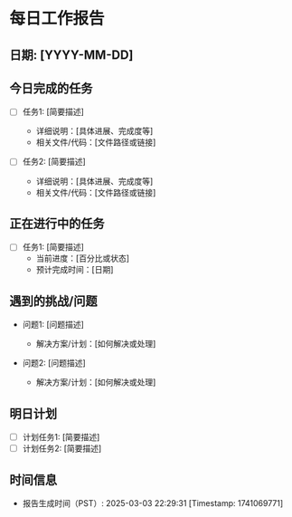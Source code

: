 # 每日工作报告

## 日期: [YYYY-MM-DD]

## 今日完成的任务
- [ ] 任务1: [简要描述]
  - 详细说明：[具体进展、完成度等]
  - 相关文件/代码：[文件路径或链接]

- [ ] 任务2: [简要描述]
  - 详细说明：[具体进展、完成度等]
  - 相关文件/代码：[文件路径或链接]

## 正在进行中的任务
- [ ] 任务1: [简要描述]
  - 当前进度：[百分比或状态]
  - 预计完成时间：[日期]

## 遇到的挑战/问题
- 问题1: [问题描述]
  - 解决方案/计划：[如何解决或处理]

- 问题2: [问题描述]
  - 解决方案/计划：[如何解决或处理]

## 明日计划
- [ ] 计划任务1: [简要描述]
- [ ] 计划任务2: [简要描述]

## 时间信息
- 报告生成时间（PST）: 2025-03-03 22:29:31 [Timestamp: 1741069771]

<!-- 模板最后更新时间（PST）: 2023-12-06 15:48:30 --> 
